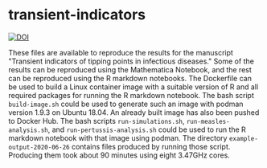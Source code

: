# transient-indicators

[![DOI](https://zenodo.org/badge/235404395.svg)](https://zenodo.org/badge/latestdoi/235404395)

These files are available to reproduce the results for the manuscript
"Transient indicators of tipping points in infectious diseases." Some
of the results can be reproduced using the Mathematica Notebook, and
the rest can be reproduced using the R markdown notebooks. The
Dockerfile can be used to build a Linux container image with a
suitable version of R and all required packages for running the R
markdown notebook. The bash script `build-image.sh` could be used to
generate such an image with podman version 1.9.3 on Ubuntu 18.04. An
already built image has also been pushed to Docker Hub. The bash
scripts `run-simulations.sh`, `run-measles-analysis.sh`, and `run-pertussis-analysis.sh` could be used to run the R markdown
notebook with that image using podman. The directory
`example-output-2020-06-26` contains files produced by running those
script. Producing them took about 90 minutes using eight 3.47GHz cores.
